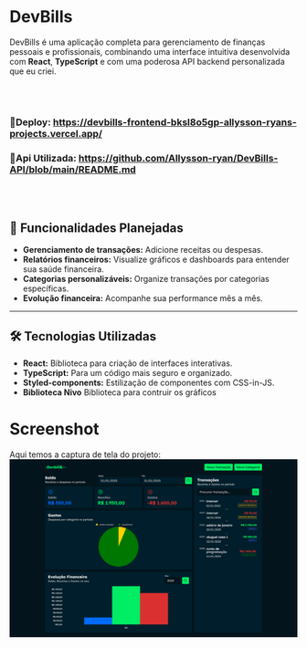 # DevBills

DevBills é uma aplicação completa para gerenciamento de finanças pessoais e profissionais, combinando uma interface intuitiva desenvolvida com **React**, **TypeScript** e com uma poderosa API backend personalizada que eu criei. 

<br><br/>
### 🔗Deploy: https://devbills-frontend-bksl8o5gp-allysson-ryans-projects.vercel.app/
### 🔗Api Utilizada: https://github.com/Allysson-ryan/DevBills-API/blob/main/README.md
<br><br/>

## 📌 Funcionalidades Planejadas
- **Gerenciamento de transações:** Adicione receitas ou despesas.
- **Relatórios financeiros:** Visualize gráficos e dashboards para entender sua saúde financeira.
- **Categorias personalizáveis:** Organize transações por categorias específicas.
- **Evolução financeira:** Acompanhe sua performance mês a mês.

---

## 🛠️ Tecnologias Utilizadas
- **React:** Biblioteca para criação de interfaces interativas.
- **TypeScript:** Para um código mais seguro e organizado.
- **Styled-components:** Estilização de componentes com CSS-in-JS.
- **Biblioteca Nivo** Biblioteca para contruir os gráficos


# Screenshot
Aqui temos a captura de tela do projeto:
![screenshot](src/assets/screencapture-devbills.png)
